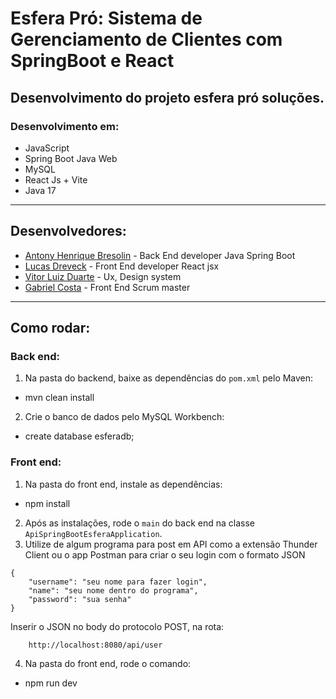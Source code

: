 # Esfera Pró: Sistema de Gerenciamento de Clientes com SpringBoot e React

## Desenvolvimento do projeto esfera pró soluções.

### Desenvolvimento em:
- JavaScript
- Spring Boot Java Web
- MySQL
- React Js + Vite
- Java 17

---

## Desenvolvedores:

- [Antony Henrique Bresolin](https://github.com/antonybresolin) - Back End developer Java Spring Boot
- [Lucas Dreveck](https://github.com/Lucas-Dreveck) - Front End developer React jsx 
- [Vitor Luiz Duarte](https://github.com/ctrlVi) - Ux, Design system
- [Gabriel Costa](https://github.com/gabrielscostaa) - Front End Scrum master 


---

## Como rodar:

### Back end:
1. Na pasta do backend, baixe as dependências do `pom.xml` pelo Maven:
- mvn clean install

2. Crie o banco de dados pelo MySQL Workbench:
- create database esferadb;

### Front end:
1. Na pasta do front end, instale as dependências:
- npm install
2. Após as instalações, rode o `main` do back end na classe `ApiSpringBootEsferaApplication`.
3. Utilize de algum programa para post em API como a extensão Thunder Client ou o app Postman para criar o seu login com o formato JSON
```
{
    "username": "seu nome para fazer login",
    "name": "seu nome dentro do programa",
    "password": "sua senha"
}
```
Inserir o JSON no body do protocolo POST, na rota:
```
    http://localhost:8080/api/user
```
4. Na pasta do front end, rode o comando:
- npm run dev
